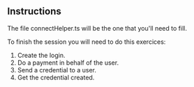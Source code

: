 ## Instructions

The file connectHelper.ts will be the one that you'll need to fill.

To finish the session you will need to do this exercices:
1) Create the login.
2) Do a payment in behalf of the user.
3) Send a credential to a user.
4) Get the credential created.